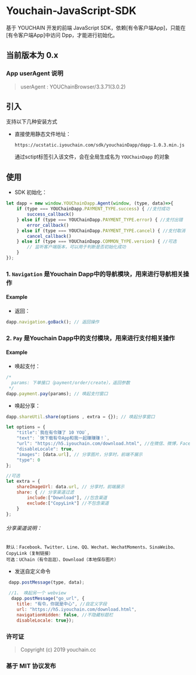 # Youchain-JavaScript-SDK

基于 YOUCHAIN 开发的前端 JavaScript SDK，依赖[有令客户端App]，只能在[有令客户端App]中访问 Dpp，才能进行初始化。

## 当前版本为 0.x

### App userAgent 说明

> userAgent : YOUChainBrowser/3.3.71(3.0.2)

## 引入

支持以下几种安装方式

* 直接使用静态文件地址：

  ```
  https://ucstatic.iyouchain.com/sdk/youchainDapp/dapp-1.0.3.min.js
  ```
  通过sctipt标签引入该文件，会在全局生成名为 `YOUChainDapp` 的对象

## 使用

- SDK 初始化：

```JavaScript
let dapp = new window.YOUChainDapp.Agent(window, (type, data)=>{
    if (type === YOUChainDapp.PAYMENT_TYPE.success) { //支付成功
        success_callback()
    } else if (type === YOUChainDapp.PAYMENT_TYPE.error) { //支付出错
        error_callback()
    } else if (type === YOUChainDapp.PAYMENT_TYPE.cancel) { //支付取消
        cancel_callback()
    } else if (type === YOUChainDapp.COMMON_TYPE.version) { //可选
        // 监听客户端版本，可以用于判断是否初始化成功
    } 
});

```
### 1. `Navigation` 是Youchain Dapp中的导航模块，用来进行导航相关操作
 #### Example
 - 返回：
 ```JavaScript
dapp.navigation.goBack(); // 返回操作
 ```

### 2. `Pay` 是Youchain Dapp中的支付模块，用来进行支付相关操作

#### Example

- 唤起支付：

```JavaScript
/*
  params: 下单接口（payment/order/create），返回参数
 */
dapp.payment.pay(params); // 唤起支付窗口
```

- 唤起分享：

```JavaScript
dapp.shareUtil.share(options , extra = {}); // 唤起分享窗口

let options = {
    "title":`我在有令赚了 10 YOU`,
    "text": `快下载有令App和我一起赚赚赚！`,
    "url": "https://h5.iyouchain.com/download.html", //在微信、微博，Facebook等平台中使用
    "disableLocale": true,
    "images": [data.url], // 分享图片，分享时，前端不展示
    "type": 0
};

//可选
let extra = {
    shareImageUrl: data.url, // 分享时，前端展示
    share: { // 分享渠道过滤
        include:["Download"], //包含渠道
        exclude:["CopyLink"] //不包含渠道
    }
};

```

###### 分享渠道说明：
```
默认：Facebook、Twitter、Line、QQ、Wechat、WechatMoments、SinaWeibo、CopyLink（复制链接）
可选：UChain（有令逛逛）、Download（本地保存图片）
```

- 发送自定义命令
```JavaScript
 dapp.postMessage(type, data);
 
 //1、 唤起另一个 webview 
  dapp.postMessage("go_url", {
    title: "有令，你就是中心", //自定义字段
    url: "https://h5.iyouchain.com/download.html",
    navigationHidden: false, //不隐藏标题栏
    disableLocale: true});  
```

### 许可证

> Copyright (c) 2019 youchain.cc

### 基于 MIT 协议发布
